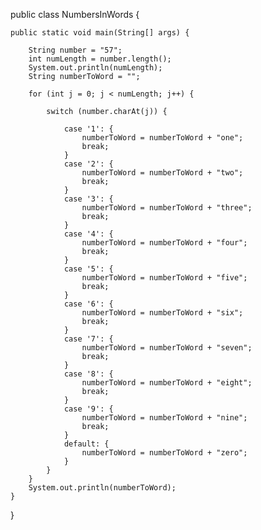 public class NumbersInWords {

    public static void main(String[] args) {

        String number = "57";
        int numLength = number.length();
        System.out.println(numLength);
        String numberToWord = "";

        for (int j = 0; j < numLength; j++) {

            switch (number.charAt(j)) {

                case '1': {  
                    numberToWord = numberToWord + "one";
                    break;
                }
                case '2': { 
                    numberToWord = numberToWord + "two";
                    break;
                }
                case '3': {
                    numberToWord = numberToWord + "three";
                    break;
                }
                case '4': {
                    numberToWord = numberToWord + "four";
                    break;
                }
                case '5': {
                    numberToWord = numberToWord + "five";
                    break;
                }
                case '6': {
                    numberToWord = numberToWord + "six";
                    break;
                }
                case '7': {
                    numberToWord = numberToWord + "seven";
                    break;
                }
                case '8': {
                    numberToWord = numberToWord + "eight";
                    break;
                }
                case '9': {
                    numberToWord = numberToWord + "nine";
                    break;
                }
                default: {
                    numberToWord = numberToWord + "zero";
                }
            }
        }
        System.out.println(numberToWord);
    }
}
